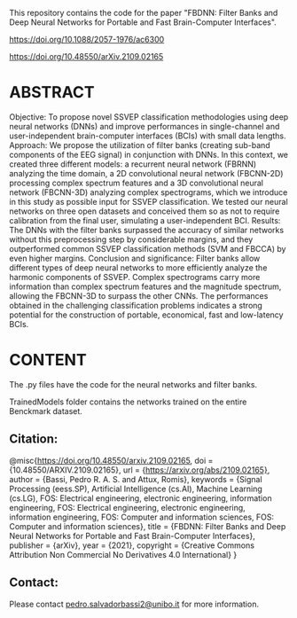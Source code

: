 This repository contains the code for the paper "FBDNN: Filter Banks and Deep Neural Networks for Portable and Fast Brain-Computer Interfaces". 

https://doi.org/10.1088/2057-1976/ac6300

https://doi.org/10.48550/arXiv.2109.02165

# ABSTRACT
Objective: To propose novel SSVEP classification methodologies using deep neural networks (DNNs) and improve performances in single-channel and user-independent brain-computer interfaces (BCIs) with small data lengths. Approach: We propose the utilization of filter banks (creating sub-band components of the EEG signal) in conjunction with DNNs. In this context, we created three different models: a recurrent neural network (FBRNN) analyzing the time domain, a 2D convolutional neural network (FBCNN-2D) processing complex spectrum features and a 3D convolutional neural network (FBCNN-3D) analyzing complex spectrograms, which we introduce in this study as possible input for SSVEP classification. We tested our neural networks on three open datasets and conceived them so as not to require calibration from the final user, simulating a user-independent BCI. Results: The DNNs with the filter banks surpassed the accuracy of similar networks without this preprocessing step by considerable margins, and they outperformed common SSVEP classification methods (SVM and FBCCA) by even higher margins. Conclusion and significance: Filter banks allow different types of deep neural networks to more efficiently analyze the harmonic components of SSVEP. Complex spectrograms carry more information than complex spectrum features and the magnitude spectrum, allowing the FBCNN-3D to surpass the other CNNs. The performances obtained in the challenging classification problems indicates a strong potential for the construction of portable, economical, fast and low-latency BCIs.

# CONTENT
The .py files have the code for the neural networks and filter banks.

TrainedModels folder contains the networks trained on the entire Benckmark dataset.

## Citation:
@misc{https://doi.org/10.48550/arxiv.2109.02165,
  doi = {10.48550/ARXIV.2109.02165},
  url = {https://arxiv.org/abs/2109.02165},
  author = {Bassi, Pedro R. A. S. and Attux, Romis},
  keywords = {Signal Processing (eess.SP), Artificial Intelligence (cs.AI), Machine Learning (cs.LG), FOS: Electrical engineering, electronic engineering, information engineering, FOS: Electrical engineering, electronic engineering, information engineering, FOS: Computer and information sciences, FOS: Computer and information sciences},
  title = {FBDNN: Filter Banks and Deep Neural Networks for Portable and Fast Brain-Computer Interfaces},
  publisher = {arXiv},
  year = {2021},
  copyright = {Creative Commons Attribution Non Commercial No Derivatives 4.0 International}
}

## Contact:
Please contact pedro.salvadorbassi2@unibo.it for more information.
